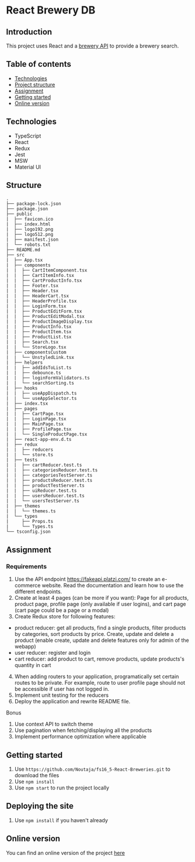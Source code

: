 # React Brewery DB

## Introduction

This project uses React and a [brewery API](https://www.openbrewerydb.org/) to provide a brewery search.

## Table of contents

- [Technologies](#technologies)
- [Project structure](#structure)
- [Assignment](#assignment)
- [Getting started](#getting-started)
- [Online version](#online-version)

## Technologies

- TypeScript
- React
- Redux
- Jest
- MSW
- Material UI

## Structure

```
.
├── package-lock.json
├── package.json
├── public
|  ├── favicon.ico
|  ├── index.html
|  ├── logo192.png
|  ├── logo512.png
|  ├── manifest.json
|  └── robots.txt
├── README.md
├── src
|  ├── App.tsx
|  ├── components
|  |  ├── CartItemComponent.tsx
|  |  ├── CartItemInfo.tsx
|  |  ├── CartProductInfo.tsx
|  |  ├── Footer.tsx
|  |  ├── Header.tsx
|  |  ├── HeaderCart.tsx
|  |  ├── HeaderProfile.tsx
|  |  ├── LoginForm.tsx
|  |  ├── ProductEditForm.tsx
|  |  ├── ProductEditModal.tsx
|  |  ├── ProductImageDisplay.tsx
|  |  ├── ProductInfo.tsx
|  |  ├── ProductItem.tsx
|  |  ├── ProductList.tsx
|  |  ├── Search.tsx
|  |  └── StoreLogo.tsx
|  ├── componentsCustom
|  |  └── UnstyledLink.tsx
|  ├── helpers
|  |  ├── addIdsToList.ts
|  |  ├── debounce.ts
|  |  ├── loginFormValidators.ts
|  |  └── searchSorting.ts
|  ├── hooks
|  |  ├── useAppDispatch.ts
|  |  └── useAppSelector.ts
|  ├── index.tsx
|  ├── pages
|  |  ├── CartPage.tsx
|  |  ├── LoginPage.tsx
|  |  ├── MainPage.tsx
|  |  ├── ProfilePage.tsx
|  |  └── SingleProductPage.tsx
|  ├── react-app-env.d.ts
|  ├── redux
|  |  ├── reducers
|  |  └── store.ts
|  ├── tests
|  |  ├── cartReducer.test.ts
|  |  ├── categoriesReducer.test.ts
|  |  ├── categoriesTestServer.ts
|  |  ├── productsReducer.test.ts
|  |  ├── productTestServer.ts
|  |  ├── uiReducer.test.ts
|  |  ├── usersReducer.test.ts
|  |  └── usersTestServer.ts
|  ├── themes
|  |  └── themes.ts
|  └── types
|     ├── Props.ts
|     └── Types.ts
└── tsconfig.json
```

## Assignment

### Requirements

1. Use the API endpoint https://fakeapi.platzi.com/ to create an e-commerce website. Read the documentation and learn how to use the different endpoints.
2. Create at least 4 pages (can be more if you want): Page for all products, product page, profile page (only available if user logins), and cart page (cart page could be a page or a modal)
3. Create Redux store for following features:
  - product reducer: get all products, find a single products, filter products by categories, sort products by price. Create, update and delete a product (enable create, update and delete features only for admin of the webapp)
  - user reducer: register and login
  - cart reducer: add product to cart, remove products, update products's quantity in cart
4. When adding routers to your application, programatically set certain routes to be private. For example, route to user profile page should not be accessible if user has not logged in.
5. Implement unit testing for the reducers
6. Deploy the application and rewrite README file.

Bonus

1. Use context API to switch theme
2. Use pagination when fetching/displaying all the products
3. Implement performance optimization where applicable


## Getting started

1. Use `https://github.com/Noutaja/fs16_5-React-Breweries.git` to download the files
2. Use `npm install`
3. Use `npm start` to run the project locally

## Deploying the site

1. Use `npm install` if you haven't already


## Online version

You can find an online version of the project [here](https://noutaja.github.io/fs16_6-frontend-project/)